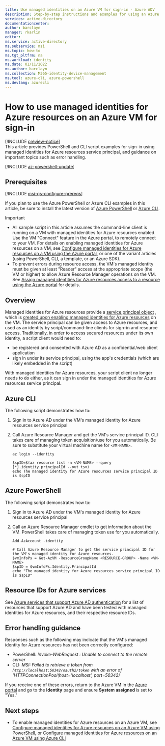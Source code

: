 ```yaml
---
title: Use managed identities on an Azure VM for sign-in - Azure ADV
description: Step-by-step instructions and examples for using an Azure VM-managed identities for Azure resources service principal for script client sign-in and resource access.
services: active-directory
documentationcenter: 
author: barclayn
manager: rkarlin
editor: 
ms.service: active-directory
ms.subservice: msi
ms.topic: how-to
ms.tgt_pltfrm: na
ms.workload: identity
ms.date: 01/11/2022
ms.author: barclayn
ms.collection: M365-identity-device-management 
ms.tool: azure-cli, azure-powershell
ms.devlang: azurecli
---
```


# How to use managed identities for Azure resources on an Azure VM for sign-in 

[!INCLUDE [preview-notice](../../../includes/active-directory-msi-preview-notice.md)]  
This article provides PowerShell and CLI script examples for sign-in using managed identities for Azure resources service principal, and guidance on important topics such as error handling.

[!INCLUDE [az-powershell-update](../../../includes/updated-for-az.md)]

## Prerequisites

[!INCLUDE [msi-qs-configure-prereqs](../../../includes/active-directory-msi-qs-configure-prereqs.md)]

If you plan to use the Azure PowerShell or Azure CLI examples in this article, be sure to install the latest version of [Azure PowerShell](/powershell/azure/install-az-ps) or [Azure CLI](/cli/azure/install-azure-cli). 

> [!IMPORTANT]
> - All sample script in this article assumes the command-line client is running on a VM with managed identities for Azure resources enabled. Use the VM "Connect" feature in the Azure portal, to remotely connect to your VM. For details on enabling managed identities for Azure resources on a VM, see [Configure managed identities for Azure resources on a VM using the Azure portal](qs-configure-portal-windows-vm.md), or one of the variant articles (using PowerShell, CLI, a template, or an Azure SDK). 
> - To prevent errors during resource access, the VM's managed identity must be given at least "Reader" access at the appropriate scope (the VM or higher) to allow Azure Resource Manager operations on the VM. See [Assign managed identities for Azure resources access to a resource using the Azure portal](howto-assign-access-portal.md) for details.

## Overview

Managed identities for Azure resources provide a [service principal object](../develop/developer-glossary.md#service-principal-object) 
, which is [created upon enabling managed identities for Azure resources](overview.md) on the VM. The service principal can be given access to Azure resources, and used as an identity by script/command-line clients for sign-in and resource access. Traditionally, in order to access secured resources under its own identity, a script client would need to:  

   - be registered and consented with Azure AD as a confidential/web client application
   - sign in under its service principal, using the app's credentials (which are likely embedded in the script)

With managed identities for Azure resources, your script client no longer needs to do either, as it can sign in under the managed identities for Azure resources service principal. 

## Azure CLI

The following script demonstrates how to:

1. Sign in to Azure AD under the VM's managed identity for Azure resources service principal  
2. Call Azure Resource Manager and get the VM's service principal ID. CLI takes care of managing token acquisition/use for you automatically. Be sure to substitute your virtual machine name for `<VM-NAME>`.  

   ```azurecli
   az login --identity
   
   $spID=$(az resource list -n <VM-NAME> --query [*].identity.principalId --out tsv)
   echo The managed identity for Azure resources service principal ID is $spID
   ```

## Azure PowerShell

The following script demonstrates how to:

1. Sign in to Azure AD under the VM's managed identity for Azure resources service principal  
2. Call an Azure Resource Manager cmdlet to get information about the VM. PowerShell takes care of managing token use for you automatically.  

   ```azurepowershell
   Add-AzAccount -identity

   # Call Azure Resource Manager to get the service principal ID for the VM's managed identity for Azure resources. 
   $vmInfoPs = Get-AzVM -ResourceGroupName <RESOURCE-GROUP> -Name <VM-NAME>
   $spID = $vmInfoPs.Identity.PrincipalId
   echo "The managed identity for Azure resources service principal ID is $spID"
   ```

## Resource IDs for Azure services

See [Azure services that support Azure AD authentication](services-support-managed-identities.md#azure-services-that-support-azure-ad-authentication) for a list of resources that support Azure AD and have been tested with managed identities for Azure resources, and their respective resource IDs.

## Error handling guidance 

Responses such as the following may indicate that the VM's managed identity for Azure resources has not been correctly configured:

- PowerShell: *Invoke-WebRequest : Unable to connect to the remote server*
- CLI: *MSI: Failed to retrieve a token from `http://localhost:50342/oauth2/token` with an error of 'HTTPConnectionPool(host='localhost', port=50342)* 

If you receive one of these errors, return to the Azure VM in the [Azure portal](https://portal.azure.com) and go to the **Identity** page and ensure **System assigned** is set to "Yes."

## Next steps

- To enable managed identities for Azure resources on an Azure VM, see [Configure managed identities for Azure resources on an Azure VM using PowerShell](qs-configure-powershell-windows-vm.md), or [Configure managed identities for Azure resources on an Azure VM using Azure CLI](qs-configure-cli-windows-vm.md)
